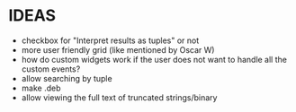 # IDEAS
- checkbox for "Interpret results as tuples" or not
- more user friendly grid (like mentioned by Oscar W)
- how do custom widgets work if the user does not want to handle all the custom events?
- allow searching by tuple
- make .deb
- allow viewing the full text of truncated strings/binary
